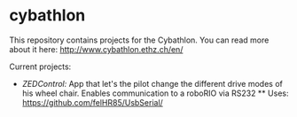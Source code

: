 # cybathlon
This repository contains projects for the Cybathlon. You can read more about it here: http://www.cybathlon.ethz.ch/en/

Current projects:
* *ZEDControl:* App that let's the pilot change the different drive modes of his wheel chair. Enables communication to a roboRIO via RS232
** Uses: https://github.com/felHR85/UsbSerial/
